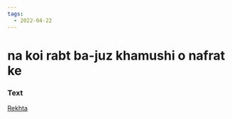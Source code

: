 ```yaml
---
tags:
  - 2022-04-22
---
```

# na koi rabt ba-juz khamushi o nafrat ke

### Text
[Rekhta](https://www.rekhta.org/ghazals/na-koii-rabt-ba-juz-khaamushii-o-nafrat-ke-kishwar-naheed-ghazals?lang=ur)


